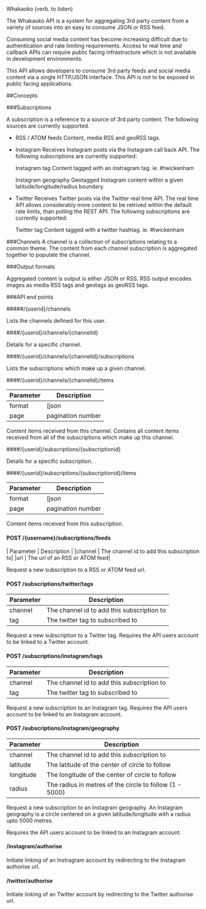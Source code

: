 Whakaoko (verb. to listen)

The Whakaoko API is a system for aggregating 3rd party content from a variety of sources into an easy to consume JSON or RSS feed.

Consuming social media content has become increasing difficult due to authentication and rate limiting requirements. 
Access to real time and callback APIs can require public facing infrastructure which is not available in development environments.

This API allows developers to consume 3rd party feeds and social media content via a single HTTP/JSON interface.
This API is not to be exposed in public facing applications.


##Concepts

###Subscriptions

A subscription is a reference to a source of 3rd party content.
The following sources are currently supported.

- RSS / ATOM feeds
Content, media RSS and geoRSS tags.

- Instagram
Receives Instagram posts via the Instagram call back API.
The following subscriptions are currently supported:

	Instagram tag
	Content tagged with an instragram tag. ie. #twickenham 

	Instagram geography	
	Geotagged Instagram content within a given latitude/longitude/radius boundary.


- Twitter
Receives Twitter posts via the Twitter real time API.
The real time API allows considerably more content to be retrived within the default rate limits, than polling the REST API.
The following subscriptions are currently supported:

	Twitter tag
	Content tagged with a twitter hashtag. ie. #twickenham


###Channels
A channel is a collection of subscriptions relating to a common theme.
The content from each channel subscription is aggregated together to populate the channel.


###Output formats

Aggregated content is output is either JSON or RSS.
RSS output encodes images as media RSS tags and geotags as geoRSS tags.


###API end points

#####/{userid}/channels

Lists the channels defined for this user.


####/{userid}/channels/{channelid}

Details for a specific channel.


####/{userid}/channels/{channelid}/subscriptions

Lists the subscriptions which make up a given channel.


####/{userid}/channels/{channelid}/items

|Parameter	|	Description |
|----------|----------------|
| format | [json|rss] |
| page | pagination number |
	
Content items received from this channel. Contains all content items 
received from all of the subscriptions which make up this channel.


####/{userid}/subscriptions/{subscriptionid}

Details for a specific subscription.


####/{userid}/subscriptions/{subscriptionid}/items

|Parameter	|	Description |
|----------|----------------|
|format | [json|rss] |
|page  | pagination number |

Content items received from this subscription.


#### POST /{username}/subscriptions/feeds

| Parameter	|	Description |
|channel | The channel id to add this subscription to|
|url | The url of an RSS or ATOM feed|
	
Request a new subscription to a RSS or ATOM feed url.

#### POST /subscriptions/twitter/tags

|Parameter |	Description |
|----------|---------------- |
|channel | The channel id to add this subscription to|
|tag | The twitter tag to subscribed to|
	
Request a new subscription to a Twitter tag.
Requires the API users account to be linked to a Twitter account.


#### POST /subscriptions/instagram/tags


| Parameter	|	Description |
|----------|----------------|
|channel|The channel id to add this subscription to|
|tag|The twitter tag to subscribed to|
	
Request a new subscription to an Instagram tag.
Requires the API users account to be linked to an Instagram account.

	
#### POST /subscriptions/instagram/geography

| Parameter	|	Description |
|----------|---------------- |
|channel | The channel id to add this subscription to|
|latitude | The latitude of the center of circle to follow|
|longitude | The longitude of the center of circle to follow|
|radius | The radius in metres of the circle to follow (1 - 5000)|

Request a new subscription to an Instagram geography. An Instagram geography is a circle
centered on a given latitude/longitude with a radius upto 5000 metres.

Requires the API users account to be linked to an Instagram account.


#### /instagram/authorise
	
Initiate linking of an Instragram account by redirecting to the Instagram authorise url.


#### /twitter/authorise

Initiate linking of an Twitter account by redirecting to the Twitter authorise url.